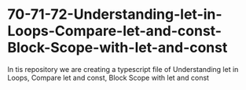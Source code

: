 # 70-71-72-Understanding-let-in-Loops-Compare-let-and-const-Block-Scope-with-let-and-const
In tis repository we are creating a typescript file of Understanding let in Loops, Compare let and const, Block Scope with let and const
